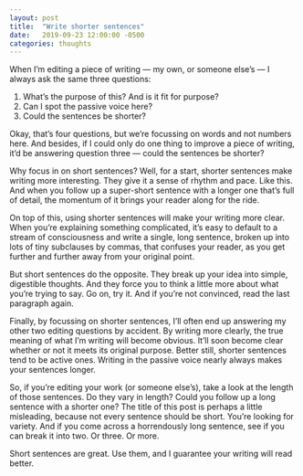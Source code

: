 ```yaml
---
layout: post
title:  "Write shorter sentences"
date:   2019-09-23 12:00:00 -0500
categories: thoughts
---
```

When I’m editing a piece of writing — my own, or someone else’s — I always ask the same three questions:

1. What’s the purpose of this? And is it fit for purpose?
2. Can I spot the passive voice here?
3. Could the sentences be shorter?

Okay, that’s four questions, but we’re focussing on words and not numbers here. And besides, if I could only do one thing to improve a piece of writing, it’d be answering question three — could the sentences be shorter?

Why focus in on short sentences? Well, for a start, shorter sentences make writing more interesting. They give it a sense of rhythm and pace. Like this. And when you follow up a super-short sentence with a longer one that’s full of detail, the momentum of it brings your reader along for the ride.

On top of this, using shorter sentences will make your writing more clear. When you’re explaining something complicated, it’s easy to default to a stream of consciousness and write a single, long sentence, broken up into lots of tiny subclauses by commas, that confuses your reader, as you get further and further away from your original point.

But short sentences do the opposite. They break up your idea into simple, digestible thoughts. And they force you to think a little more about what you’re trying to say. Go on, try it. And if you’re not convinced, read the last paragraph again.

Finally, by focussing on shorter sentences, I’ll often end up answering my other two editing questions by accident. By writing more clearly, the true meaning of what I’m writing will become obvious. It’ll soon become clear whether or not it meets its original purpose. Better still, shorter sentences tend to be active ones. Writing in the passive voice nearly always makes your sentences longer.

So, if you’re editing your work (or someone else’s), take a look at the length of those sentences. Do they vary in length? Could you follow up a long sentence with a shorter one? The title of this post is perhaps a little misleading, because not every sentence should be short. You’re looking for variety. And if you come across a horrendously long sentence, see if you can break it into two. Or three. Or more.

Short sentences are great. Use them, and I guarantee your writing will read better.
